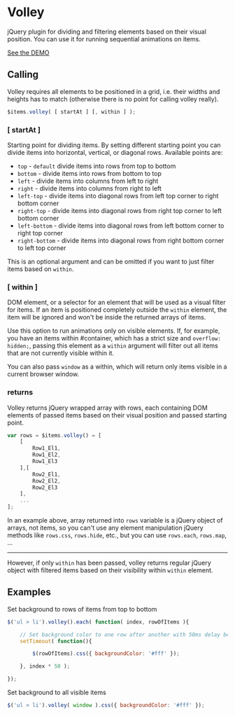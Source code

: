 # Volley

jQuery plugin for dividing and filtering elements based on their visual position. You can use it for running sequential animations on items.

[See the DEMO](http://darsain.github.com/volley)


## Calling

Volley requires all elements to be positioned in a grid, i.e. their widths and heights has to match (otherwise there is no point for calling volley really).

```js
$items.volley( [ startAt ] [, within ] );
```

### [ startAt ]

Starting point for dividing items. By setting different starting point you can divide items into horizontal, vertical, or diagonal rows. Available points are:

+ `top` - `default` divide items into rows from top to bottom
+ `bottom` - divide items into rows from bottom to top
+ `left` - divide items into columns from left to right
+ `right` - divide items into columns from right to left
+ `left-top` - divide items into diagonal rows from left top corner to right bottom corner
+ `right-top` - divide items into diagonal rows from right top corner to left bottom corner
+ `left-bottom` - divide items into diagonal rows from left bottom corner to right top corner
+ `right-bottom` - divide items into diagonal rows from right bottom corner to left top corner

This is an optional argument and can be omitted if you want to just filter items based on `within`.

### [ within ]

DOM element, or a selector for an element that will be used as a visual filter for items.
If an item is positioned completely outside the `within` element, the item will be ignored and won't be inside the returned arrays of items.

Use this option to run animations only on visible elements. If, for example, you have an items within #container, which has a strict size and `overflow: hidden;`,
passing this element as a `within` argument will filter out all items that are not currently visible within it.

You can also pass `window` as a within, which will return only items visible in a current browser window.

### returns

Volley returns jQuery wrapped array with rows, each containing DOM elements of passed items based on their visual position and passed starting point.

```js
var rows = $items.volley() = [
	[
		Row1_El1,
		Row1_El2,
		Row1_El3
	],[
		Row2_El1,
		Row2_El2,
		Row2_El3
	],
	...
];
```

In an example above, array returned into `rows` variable is a jQuery object of arrays, not items, so you can't use any element manipulation jQuery methods like `rows.css`, `rows.hide`, etc.,
but you can use `rows.each`, `rows.map`, ...

***

However, if only `within` has been passed, volley returns regular jQuery object with filtered items based on their visibility within `within` element.


## Examples

Set background to rows of items from top to bottom

```js
$('ul > li').volley().each( function( index, rowOfItems ){

	// Set background color to one row after another with 50ms delay between them
	setTimeout( function(){

		$(rowOfItems).css({ backgroundColor: '#fff' });

	}, index * 50 );

});
```

Set background to all visible items

```js
$('ul > li').volley( window ).css({ backgroundColor: '#fff' });
```
